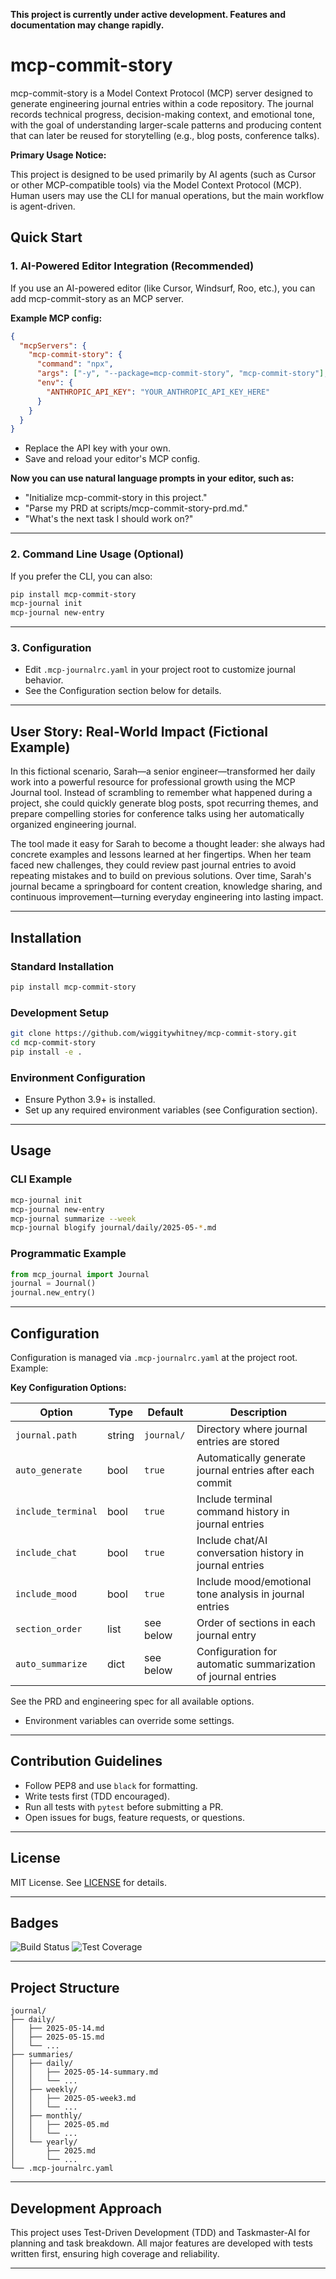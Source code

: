**This project is currently under active development. Features and documentation may change rapidly.**

# mcp-commit-story
mcp-commit-story is a Model Context Protocol (MCP) server designed to generate engineering journal entries within a code repository. The journal records technical progress, decision-making context, and emotional tone, with the goal of understanding larger-scale patterns and producing content that can later be reused for storytelling (e.g., blog posts, conference talks).

**Primary Usage Notice:**

This project is designed to be used primarily by AI agents (such as Cursor or other MCP-compatible tools) via the Model Context Protocol (MCP). Human users may use the CLI for manual operations, but the main workflow is agent-driven.

## Quick Start

### 1. AI-Powered Editor Integration (Recommended)
If you use an AI-powered editor (like Cursor, Windsurf, Roo, etc.), you can add mcp-commit-story as an MCP server.

**Example MCP config:**
```json
{
  "mcpServers": {
    "mcp-commit-story": {
      "command": "npx",
      "args": ["-y", "--package=mcp-commit-story", "mcp-commit-story"],
      "env": {
        "ANTHROPIC_API_KEY": "YOUR_ANTHROPIC_API_KEY_HERE"
      }
    }
  }
}
```
- Replace the API key with your own.
- Save and reload your editor's MCP config.

**Now you can use natural language prompts in your editor, such as:**
- "Initialize mcp-commit-story in this project."
- "Parse my PRD at scripts/mcp-commit-story-prd.md."
- "What's the next task I should work on?"

---

### 2. Command Line Usage (Optional)
If you prefer the CLI, you can also:
```bash
pip install mcp-commit-story
mcp-journal init
mcp-journal new-entry
```

---

### 3. Configuration
- Edit `.mcp-journalrc.yaml` in your project root to customize journal behavior.
- See the Configuration section below for details.

---

## User Story: Real-World Impact (Fictional Example)

In this fictional scenario, Sarah—a senior engineer—transformed her daily work into a powerful resource for professional growth using the MCP Journal tool. Instead of scrambling to remember what happened during a project, she could quickly generate blog posts, spot recurring themes, and prepare compelling stories for conference talks using her automatically organized engineering journal.

The tool made it easy for Sarah to become a thought leader: she always had concrete examples and lessons learned at her fingertips. When her team faced new challenges, they could review past journal entries to avoid repeating mistakes and to build on previous solutions. Over time, Sarah's journal became a springboard for content creation, knowledge sharing, and continuous improvement—turning everyday engineering into lasting impact.

---

## Installation

### Standard Installation
```bash
pip install mcp-commit-story
```

### Development Setup
```bash
git clone https://github.com/wiggitywhitney/mcp-commit-story.git
cd mcp-commit-story
pip install -e .
```

### Environment Configuration
- Ensure Python 3.9+ is installed.
- Set up any required environment variables (see Configuration section).

---

## Usage

### CLI Example
```bash
mcp-journal init
mcp-journal new-entry
mcp-journal summarize --week
mcp-journal blogify journal/daily/2025-05-*.md
```

### Programmatic Example
```python
from mcp_journal import Journal
journal = Journal()
journal.new_entry()
```

---

## Configuration

Configuration is managed via `.mcp-journalrc.yaml` at the project root. Example:

**Key Configuration Options:**

| Option              | Type    | Default    | Description                                                      |
|---------------------|---------|------------|------------------------------------------------------------------|
| `journal.path`      | string  | `journal/` | Directory where journal entries are stored                        |
| `auto_generate`     | bool    | `true`     | Automatically generate journal entries after each commit         |
| `include_terminal`  | bool    | `true`     | Include terminal command history in journal entries              |
| `include_chat`      | bool    | `true`     | Include chat/AI conversation history in journal entries          |
| `include_mood`      | bool    | `true`     | Include mood/emotional tone analysis in journal entries          |
| `section_order`     | list    | see below  | Order of sections in each journal entry                          |
| `auto_summarize`    | dict    | see below  | Configuration for automatic summarization of journal entries       |

See the PRD and engineering spec for all available options.

- Environment variables can override some settings.

---

## Contribution Guidelines

- Follow PEP8 and use `black` for formatting.
- Write tests first (TDD encouraged).
- Run all tests with `pytest` before submitting a PR.
- Open issues for bugs, feature requests, or questions.

---

## License

MIT License. See [LICENSE](LICENSE) for details.

---

## Badges

![Build Status](https://img.shields.io/badge/build-passing-brightgreen)
![Test Coverage](https://img.shields.io/badge/coverage-100%25-brightgreen)

---

## Project Structure

```
journal/
├── daily/
│   ├── 2025-05-14.md
│   ├── 2025-05-15.md
│   └── ...
├── summaries/
│   ├── daily/
│   │   ├── 2025-05-14-summary.md
│   │   └── ...
│   ├── weekly/
│   │   ├── 2025-05-week3.md
│   │   └── ...
│   ├── monthly/
│   │   ├── 2025-05.md
│   │   └── ...
│   └── yearly/
│       ├── 2025.md
│       └── ...
└── .mcp-journalrc.yaml
```

---

## Development Approach

This project uses Test-Driven Development (TDD) and Taskmaster-AI for planning and task breakdown. All major features are developed with tests written first, ensuring high coverage and reliability.

---
